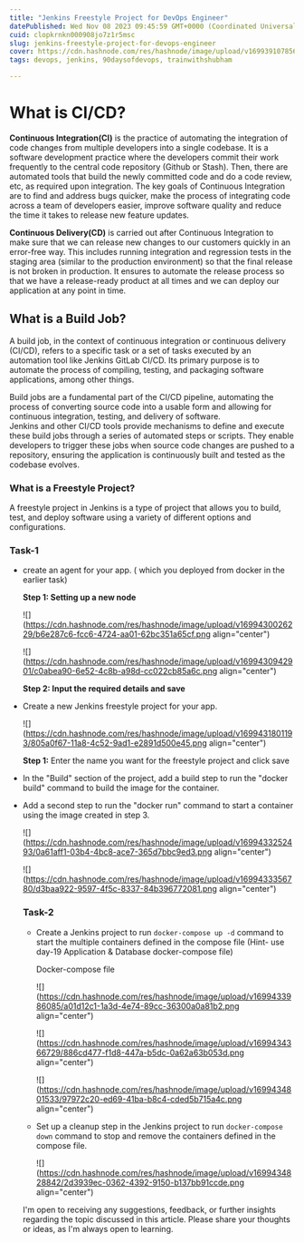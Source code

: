 ```yaml
---
title: "Jenkins Freestyle Project for DevOps Engineer"
datePublished: Wed Nov 08 2023 09:45:59 GMT+0000 (Coordinated Universal Time)
cuid: clopkrnkn000908jo7z1r5msc
slug: jenkins-freestyle-project-for-devops-engineer
cover: https://cdn.hashnode.com/res/hashnode/image/upload/v1699391078568/57addf2a-2d39-4925-9e79-2db909f9388e.png
tags: devops, jenkins, 90daysofdevops, trainwithshubham

---
```


# What is CI/CD?

**Continuous Integration(CI)** is the practice of automating the integration of code changes from multiple developers into a single codebase. It is a software development practice where the developers commit their work frequently to the central code repository (Github or Stash). Then, there are automated tools that build the newly committed code and do a code review, etc, as required upon integration. The key goals of Continuous Integration are to find and address bugs quicker, make the process of integrating code across a team of developers easier, improve software quality and reduce the time it takes to release new feature updates.

**Continuous Delivery(CD)** is carried out after Continuous Integration to make sure that we can release new changes to our customers quickly in an error-free way. This includes running integration and regression tests in the staging area (similar to the production environment) so that the final release is not broken in production. It ensures to automate the release process so that we have a release-ready product at all times and we can deploy our application at any point in time.

## What is a Build Job?

A build job, in the context of continuous integration or continuous delivery (CI/CD), refers to a specific task or a set of tasks executed by an automation tool like Jenkins GitLab CI/CD. Its primary purpose is to automate the process of compiling, testing, and packaging software applications, among other things.

Build jobs are a fundamental part of the CI/CD pipeline, automating the process of converting source code into a usable form and allowing for continuous integration, testing, and delivery of software.  
Jenkins and other CI/CD tools provide mechanisms to define and execute these build jobs through a series of automated steps or scripts. They enable developers to trigger these jobs when source code changes are pushed to a repository, ensuring the application is continuously built and tested as the codebase evolves.

### What is a Freestyle Project?

A freestyle project in Jenkins is a type of project that allows you to build, test, and deploy software using a variety of different options and configurations.

### Task-1

* create an agent for your app. ( which you deployed from docker in the earlier task)
    
    **Step 1: Setting up a new node**
    
    ![](https://cdn.hashnode.com/res/hashnode/image/upload/v1699430026229/b6e287c6-fcc6-4724-aa01-62bc351a65cf.png align="center")
    
    ![](https://cdn.hashnode.com/res/hashnode/image/upload/v1699430942901/c0abea90-6e52-4c8b-a98d-cc022cb85a6c.png align="center")
    
    **Step 2: Input the required details and save**
    
* Create a new Jenkins freestyle project for your app.
    
    ![](https://cdn.hashnode.com/res/hashnode/image/upload/v1699431801193/805a0f67-11a8-4c52-9ad1-e2891d500e45.png align="center")
    
    **Step 1:** Enter the name you want for the freestyle project and click save
    
* In the "Build" section of the project, add a build step to run the "docker build" command to build the image for the container.
    
* Add a second step to run the "docker run" command to start a container using the image created in step 3.
    
    ![](https://cdn.hashnode.com/res/hashnode/image/upload/v1699433252493/0a61aff1-03b4-4bc8-ace7-365d7bbc9ed3.png align="center")
    
    ![](https://cdn.hashnode.com/res/hashnode/image/upload/v1699433356780/d3baa922-9597-4f5c-8337-84b396772081.png align="center")
    
    ### Task-2
    
    * Create a Jenkins project to run `docker-compose up -d` command to start the multiple containers defined in the compose file (Hint- use day-19 Application & Database docker-compose file)
        
        Docker-compose file
        
        ![](https://cdn.hashnode.com/res/hashnode/image/upload/v1699433986085/a01d12c1-1a3d-4e74-89cc-36300a0a81b2.png align="center")
        
        ![](https://cdn.hashnode.com/res/hashnode/image/upload/v1699434366729/886cd477-f1d8-447a-b5dc-0a62a63b053d.png align="center")
        
        ![](https://cdn.hashnode.com/res/hashnode/image/upload/v1699434801533/97972c20-ed69-41ba-b8c4-cded5b715a4c.png align="center")
        
    * Set up a cleanup step in the Jenkins project to run `docker-compose down` command to stop and remove the containers defined in the compose file.
        
        ![](https://cdn.hashnode.com/res/hashnode/image/upload/v1699434828842/2d3939ec-0362-4392-9150-b137bb91ccde.png align="center")
        
    
    I'm open to receiving any suggestions, feedback, or further insights regarding the topic discussed in this article. Please share your thoughts or ideas, as I'm always open to learning.
